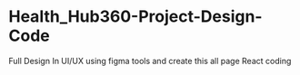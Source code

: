 # Health_Hub360-Project-Design-Code
Full Design In UI/UX using figma tools and create this all page React coding 
